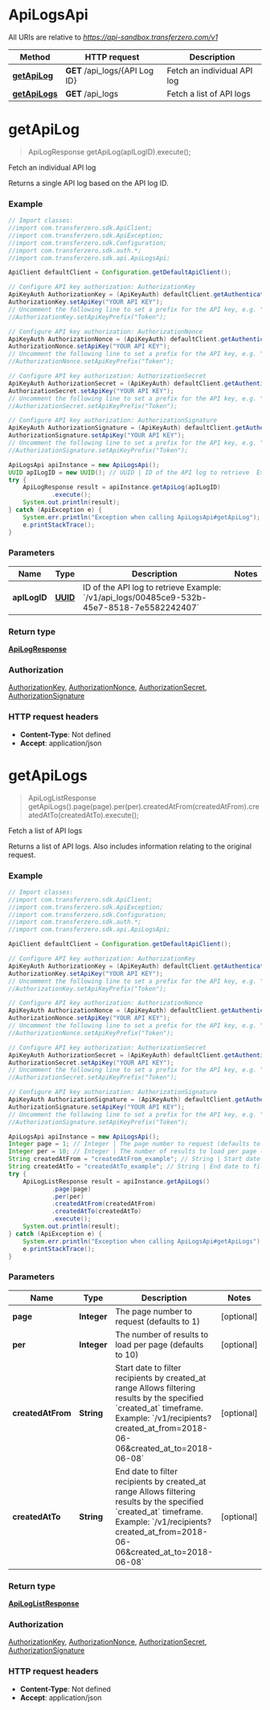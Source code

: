 # ApiLogsApi

All URIs are relative to *https://api-sandbox.transferzero.com/v1*

Method | HTTP request | Description
------------- | ------------- | -------------
[**getApiLog**](ApiLogsApi.md#getApiLog) | **GET** /api_logs/{API Log ID} | Fetch an individual API log
[**getApiLogs**](ApiLogsApi.md#getApiLogs) | **GET** /api_logs | Fetch a list of API logs


<a name="getApiLog"></a>
# **getApiLog**
> ApiLogResponse getApiLog(apILogID).execute();

Fetch an individual API log

Returns a single API log based on the API log ID.

### Example
```java
// Import classes:
//import com.transferzero.sdk.ApiClient;
//import com.transferzero.sdk.ApiException;
//import com.transferzero.sdk.Configuration;
//import com.transferzero.sdk.auth.*;
//import com.transferzero.sdk.api.ApiLogsApi;

ApiClient defaultClient = Configuration.getDefaultApiClient();

// Configure API key authorization: AuthorizationKey
ApiKeyAuth AuthorizationKey = (ApiKeyAuth) defaultClient.getAuthentication("AuthorizationKey");
AuthorizationKey.setApiKey("YOUR API KEY");
// Uncomment the following line to set a prefix for the API key, e.g. "Token" (defaults to null)
//AuthorizationKey.setApiKeyPrefix("Token");

// Configure API key authorization: AuthorizationNonce
ApiKeyAuth AuthorizationNonce = (ApiKeyAuth) defaultClient.getAuthentication("AuthorizationNonce");
AuthorizationNonce.setApiKey("YOUR API KEY");
// Uncomment the following line to set a prefix for the API key, e.g. "Token" (defaults to null)
//AuthorizationNonce.setApiKeyPrefix("Token");

// Configure API key authorization: AuthorizationSecret
ApiKeyAuth AuthorizationSecret = (ApiKeyAuth) defaultClient.getAuthentication("AuthorizationSecret");
AuthorizationSecret.setApiKey("YOUR API KEY");
// Uncomment the following line to set a prefix for the API key, e.g. "Token" (defaults to null)
//AuthorizationSecret.setApiKeyPrefix("Token");

// Configure API key authorization: AuthorizationSignature
ApiKeyAuth AuthorizationSignature = (ApiKeyAuth) defaultClient.getAuthentication("AuthorizationSignature");
AuthorizationSignature.setApiKey("YOUR API KEY");
// Uncomment the following line to set a prefix for the API key, e.g. "Token" (defaults to null)
//AuthorizationSignature.setApiKeyPrefix("Token");

ApiLogsApi apiInstance = new ApiLogsApi();
UUID apILogID = new UUID(); // UUID | ID of the API log to retrieve  Example: `/v1/api_logs/00485ce9-532b-45e7-8518-7e5582242407`
try {
    ApiLogResponse result = apiInstance.getApiLog(apILogID)
            .execute();
    System.out.println(result);
} catch (ApiException e) {
    System.err.println("Exception when calling ApiLogsApi#getApiLog");
    e.printStackTrace();
}
```

### Parameters

Name | Type | Description  | Notes
------------- | ------------- | ------------- | -------------
 **apILogID** | [**UUID**](.md)| ID of the API log to retrieve  Example: &#x60;/v1/api_logs/00485ce9-532b-45e7-8518-7e5582242407&#x60; |

### Return type

[**ApiLogResponse**](ApiLogResponse.md)

### Authorization

[AuthorizationKey](../README.md#AuthorizationKey), [AuthorizationNonce](../README.md#AuthorizationNonce), [AuthorizationSecret](../README.md#AuthorizationSecret), [AuthorizationSignature](../README.md#AuthorizationSignature)

### HTTP request headers

 - **Content-Type**: Not defined
 - **Accept**: application/json

<a name="getApiLogs"></a>
# **getApiLogs**
> ApiLogListResponse getApiLogs().page(page).per(per).createdAtFrom(createdAtFrom).createdAtTo(createdAtTo).execute();

Fetch a list of API logs

Returns a list of API logs. Also includes information relating to the original request.

### Example
```java
// Import classes:
//import com.transferzero.sdk.ApiClient;
//import com.transferzero.sdk.ApiException;
//import com.transferzero.sdk.Configuration;
//import com.transferzero.sdk.auth.*;
//import com.transferzero.sdk.api.ApiLogsApi;

ApiClient defaultClient = Configuration.getDefaultApiClient();

// Configure API key authorization: AuthorizationKey
ApiKeyAuth AuthorizationKey = (ApiKeyAuth) defaultClient.getAuthentication("AuthorizationKey");
AuthorizationKey.setApiKey("YOUR API KEY");
// Uncomment the following line to set a prefix for the API key, e.g. "Token" (defaults to null)
//AuthorizationKey.setApiKeyPrefix("Token");

// Configure API key authorization: AuthorizationNonce
ApiKeyAuth AuthorizationNonce = (ApiKeyAuth) defaultClient.getAuthentication("AuthorizationNonce");
AuthorizationNonce.setApiKey("YOUR API KEY");
// Uncomment the following line to set a prefix for the API key, e.g. "Token" (defaults to null)
//AuthorizationNonce.setApiKeyPrefix("Token");

// Configure API key authorization: AuthorizationSecret
ApiKeyAuth AuthorizationSecret = (ApiKeyAuth) defaultClient.getAuthentication("AuthorizationSecret");
AuthorizationSecret.setApiKey("YOUR API KEY");
// Uncomment the following line to set a prefix for the API key, e.g. "Token" (defaults to null)
//AuthorizationSecret.setApiKeyPrefix("Token");

// Configure API key authorization: AuthorizationSignature
ApiKeyAuth AuthorizationSignature = (ApiKeyAuth) defaultClient.getAuthentication("AuthorizationSignature");
AuthorizationSignature.setApiKey("YOUR API KEY");
// Uncomment the following line to set a prefix for the API key, e.g. "Token" (defaults to null)
//AuthorizationSignature.setApiKeyPrefix("Token");

ApiLogsApi apiInstance = new ApiLogsApi();
Integer page = 1; // Integer | The page number to request (defaults to 1)
Integer per = 10; // Integer | The number of results to load per page (defaults to 10)
String createdAtFrom = "createdAtFrom_example"; // String | Start date to filter recipients by created_at range Allows filtering results by the specified `created_at` timeframe.  Example: `/v1/recipients?created_at_from=2018-06-06&created_at_to=2018-06-08`
String createdAtTo = "createdAtTo_example"; // String | End date to filter recipients by created_at range Allows filtering results by the specified `created_at` timeframe.  Example: `/v1/recipients?created_at_from=2018-06-06&created_at_to=2018-06-08`
try {
    ApiLogListResponse result = apiInstance.getApiLogs()
            .page(page)
            .per(per)
            .createdAtFrom(createdAtFrom)
            .createdAtTo(createdAtTo)
            .execute();
    System.out.println(result);
} catch (ApiException e) {
    System.err.println("Exception when calling ApiLogsApi#getApiLogs");
    e.printStackTrace();
}
```

### Parameters

Name | Type | Description  | Notes
------------- | ------------- | ------------- | -------------
 **page** | **Integer**| The page number to request (defaults to 1) | [optional]
 **per** | **Integer**| The number of results to load per page (defaults to 10) | [optional]
 **createdAtFrom** | **String**| Start date to filter recipients by created_at range Allows filtering results by the specified &#x60;created_at&#x60; timeframe.  Example: &#x60;/v1/recipients?created_at_from&#x3D;2018-06-06&amp;created_at_to&#x3D;2018-06-08&#x60; | [optional]
 **createdAtTo** | **String**| End date to filter recipients by created_at range Allows filtering results by the specified &#x60;created_at&#x60; timeframe.  Example: &#x60;/v1/recipients?created_at_from&#x3D;2018-06-06&amp;created_at_to&#x3D;2018-06-08&#x60; | [optional]

### Return type

[**ApiLogListResponse**](ApiLogListResponse.md)

### Authorization

[AuthorizationKey](../README.md#AuthorizationKey), [AuthorizationNonce](../README.md#AuthorizationNonce), [AuthorizationSecret](../README.md#AuthorizationSecret), [AuthorizationSignature](../README.md#AuthorizationSignature)

### HTTP request headers

 - **Content-Type**: Not defined
 - **Accept**: application/json

